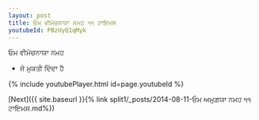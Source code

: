 ```yaml
---
layout: post
title: ਓਮ ਵੀਮੋਚਨਾਯਾ ਨਮਹ ੧੧ ਟਾਇਮਸ
youtubeId: PBzUyQ1qMyk
---
```

 
 
 ਓਮ ਵੀਮੋਚਨਾਯਾ ਨਮਹ  
 
 -  ਜੋ ਮੁਕਤੀ ਦਿੰਦਾ ਹੈ 
 
  
 
  
 
 
 
 
 
 


{% include youtubePlayer.html id=page.youtubeId %}
 
[Next]({{ site.baseurl }}{% link  split1/_posts/2014-08-11-ਓਮ ਅਮੁਗ਼ਯਾ ਨਮਹ ੧੧ ਟਾਇਮਸ.md%})
 
